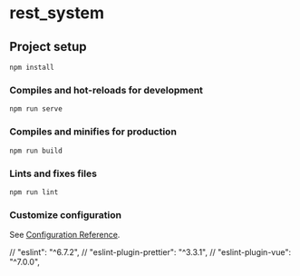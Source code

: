# rest_system

## Project setup
```
npm install
```

### Compiles and hot-reloads for development
```
npm run serve
```

### Compiles and minifies for production
```
npm run build
```

### Lints and fixes files
```
npm run lint
```

### Customize configuration
See [Configuration Reference](https://cli.vuejs.org/config/).

// "eslint": "^6.7.2",
// "eslint-plugin-prettier": "^3.3.1",
// "eslint-plugin-vue": "^7.0.0",